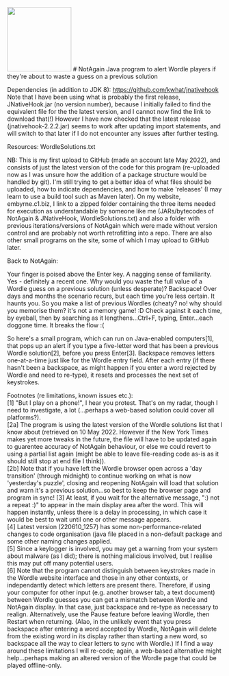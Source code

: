 <img src="https://repository-images.githubusercontent.com/501008140/0ed3fb4f-c624-4dde-b0fc-471c742e0e24" width="150">
# NotAgain
Java program to alert Wordle players if they're about to waste a guess on a previous solution

Dependencies (in addition to JDK 8): https://github.com/kwhat/jnativehook 
Note that I have been using what is probably the first release, JNativeHook.jar (no version number), because I initially failed to find the equivalent file for the the latest version, and I cannot now find the link to download that(!) However I have now checked that the latest release (jnativehook-2.2.2.jar) seems to work after updating import statements, and will switch to that later if I do not encounter any issues after further testing.

Resources: WordleSolutions.txt

NB: This is my first upload to GitHub (made an account late May 2022), and consists of just the latest version of the code for this program (re-uploaded now as I was unsure how the addition of a package structure would be handled by git). I'm still trying to get a better idea of what files should be uploaded, how to indicate dependencies, and how to make 'releases' (I may learn to use a build tool such as Maven later). On my website, embyrne.c1.biz, I link to a zipped folder containing the three items needed for execution as understandable by someone like me (JARs/bytecodes of NotAgain & JNativeHook, WordleSolutions.txt) and also a folder with previous iterations/versions of NotAgain which were made without version control and are probably not worth retrofitting into a repo. There are also other small programs on the site, some of which I may upload to GitHub later.

Back to NotAgain:

Your finger is poised above the Enter key. A nagging sense of familiarity. Yes - definitely a recent one. Why would you waste the full value of a Wordle guess on a previous solution (unless desperate)? Backspace! Over days and months the scenario recurs, but each time you're less certain. It haunts you. So you make a list of previous Wordles (cheaty? no! why should you memorise them? it's not a memory game! :D Check against it each time, by eyeball, then by searching as it lengthens...Ctrl+F, typing, Enter...each doggone time. It breaks the flow :(

So here's a small program, which can run on Java-enabled computers[1], that pops up an alert if you type a five-letter word that has been a previous Wordle solution[2], before you press Enter[3]. Backspace removes letters one-at-a-time just like for the Wordle entry field. After each entry (if there hasn't been a backspace, as might happen if you enter a word rejected by Wordle and need to re-type), it resets and processes the next set of keystrokes.

Footnotes (re limitations, known issues etc.):  
[1] "But I play on a phone!", I hear you protest. That's on my radar, though I need to investigate, a lot (...perhaps a web-based solution could cover all platforms?).    
[2a] The program is using the latest version of the Wordle solutions list that I know about (retrieved on 10 May 2022. However if the New York Times makes yet more tweaks in the future, the file will have to be updated again to guarentee accuracy of NotAgain behaviour, or else we could revert to using a partial list again (might be able to leave file-reading code as-is as it should still stop at end file I think)).  
[2b] Note that if you have left the Wordle browser open across a 'day transition' (through midnight) to continue working on what is now 'yesterday's puzzle', closing and reopening NotAgain will load that solution and warn it's a previous solution...so best to keep the browser page and program in sync!
[3] At least, if you wait for the alternative message, ":) not a repeat :)" to appear in the main display area after the word. This will happen instantly, unless there is a delay in processing, in which case it would be best to wait until one or other message appears.  
[4] Latest version (220610_1257) has some non-performance-related changes to code organisation (java file placed in a non-default package and  some other naming changes applied.  
[5] Since a keylogger is involved, you may get a warning from your system about malware (as I did); there is nothing malicious involved, but I realise this may put off many potential users.  
[6] Note that the program cannot distinguish between keystrokes made in the Wordle website interface and those in any other contexts, or independantly detect which letters are present there. Therefore, if using your computer for other input (e.g. another browser tab, a text document) between Wordle guesses you can get a mismatch between Wordle and NotAgain display. In that case, just backspace and re-type as necessary to realign. Alternatively, use the Pause feature before leaving Wordle, then Restart when returning. (Alao, in the unlikely event that you press backspace after entering a word accepted by Wordle, NotAgain will delete from the existing word in its display rather than starting a new word, so backspace all the way to clear letters to sync with Wordle.) If I find a way around these limitations I will re-code; again, a web-based alternative might help...perhaps making an altered version of the Wordle page that could be played offline-only.
